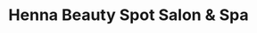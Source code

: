 ---
title: "Henna Beauty Spot Salon & Spa"
url: /houston/henna-beauty-spot-salon-and-spa/
shop: beauty
---